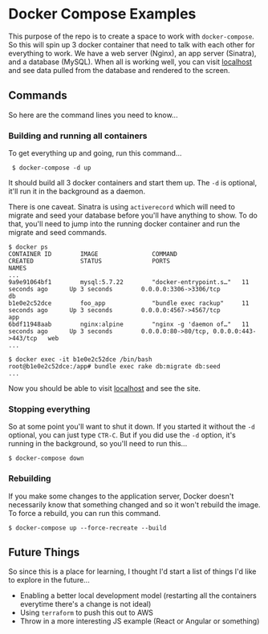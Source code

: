 # Docker Compose Examples

This purpose of the repo is to create a space to work with `docker-compose`. So this will spin up 3 docker container that need to talk with each other for everything to work. We have a web server (Nginx), an app server (Sinatra), and a database (MySQL). When all is working well, you can visit [localhost](http://localhost) and see data pulled from the database and rendered to the screen.

## Commands

So here are the command lines you need to know...

### Building and running all containers

To get everything up and going, run this command...

```
 $ docker-compose -d up 
```

It should build all 3 docker containers and start them up. The `-d` is optional, it'll run it in the background as a daemon.

There is one caveat. Sinatra is using `activerecord` which will need to migrate and seed your database before you'll have anything to show. To do that, you'll need to jump into the running docker container and run the migrate and seed commands.

```
$ docker ps
CONTAINER ID        IMAGE               COMMAND                  CREATED             STATUS              PORTS                                      NAMES
...
9a9e91064bf1        mysql:5.7.22        "docker-entrypoint.s…"   11 seconds ago      Up 3 seconds        0.0.0.0:3306->3306/tcp                     db
b1e0e2c52dce        foo_app             "bundle exec rackup"     11 seconds ago      Up 3 seconds        0.0.0.0:4567->4567/tcp                     app
6bdf11948aab        nginx:alpine        "nginx -g 'daemon of…"   11 seconds ago      Up 3 seconds        0.0.0.0:80->80/tcp, 0.0.0.0:443->443/tcp   web
...

$ docker exec -it b1e0e2c52dce /bin/bash
root@b1e0e2c52dce:/app# bundle exec rake db:migrate db:seed
...
```
Now you should be able to visit [localhost](http://localhost) and see the site.

### Stopping everything

So at some point you'll want to shut it down. If you started it without the `-d` optional, you can just type `CTR-C`. But if you did use the `-d` option, it's running in the background, so you'll need to run this...

```
$ docker-compose down
```

### Rebuilding

If you make some changes to the application server, Docker doesn't necessarily know that something changed and so it won't rebuild the image. To force a rebuild, you can run this command.

```
$ docker-compose up --force-recreate --build
```

## Future Things

So since this is a place for learning, I thought I'd start a list of things I'd like to explore in the future...

* Enabling a better local development model (restarting all the containers everytime there's a change is not ideal)
* Using `terraform` to push this out to AWS
* Throw in a more interesting JS example (React or Angular or something)


